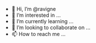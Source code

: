 - 👋 Hi, I’m @ravigne
- 👀 I’m interested in ...
- 🌱 I’m currently learning ...
- 💞️ I’m looking to collaborate on ...
- 📫 How to reach me ...

<!---
ravigne/ravigne is a ✨ special ✨ repository because its `README.md` (this file) appears on your GitHub profile.
You can click the Preview link to take a look at your changes.
--->
